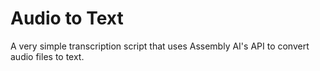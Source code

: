# Audio to Text

A very simple transcription script that uses Assembly AI's API to convert audio files to text.
